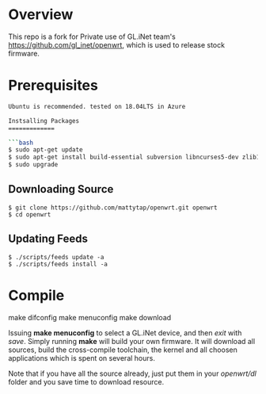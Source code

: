 Overview  
======== 

This repo is a fork for Private use of GL.iNet team's https://github.com/gl_inet/openwrt, which is used to release stock firmware.  

Prerequisites  
=============  

```bash  
Ubuntu is recommended. tested on 18.04LTS in Azure

Instsalling Packages 
=============  

```bash  
$ sudo apt-get update
$ sudo apt-get install build-essential subversion libncurses5-dev zlib1g-dev gawk gcc-multilib flex git-core gettext libssl-dev
$ sudo upgrade
```  

Downloading Source  
------------------  

```  
$ git clone https://github.com/mattytap/openwrt.git openwrt
$ cd openwrt
```  

Updating Feeds  
--------------  

```
$ ./scripts/feeds update -a
$ ./scripts/feeds install -a
```  

Compile  
=======  

make difconfig
make menuconfig
make download

Issuing **make menuconfig** to select a GL.iNet device, and then *exit* with *save*. Simply running **make** will build your own firmware. It will download all sources, build the cross-compile toolchain, the kernel and all choosen applications which is spent on several hours.   

Note that if you have all the source already, just put them in your *openwrt/dl* folder and you save time to download resource.  


